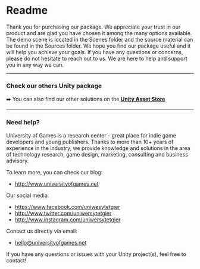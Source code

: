 # Readme

Thank you for purchasing our package. We appreciate your trust in our product and are glad you have chosen it among the many options available. The demo scene is located in the Scenes folder and the source material can be found in the Sources folder. We hope you find our package useful and it will help you achieve your goals. If you have any questions or concerns, please do not hesitate to reach out to us. We are here to help and support you in any way we can. 

* * *

### Check our others Unity package
➡️ You can also find our other solutions on the **[Unity Asset Store](https://assetstore.unity.com/publishers/25633)**

* * *

### Need help?

University of Games is a research center - great place for indie game developers and young publishers. Thanks to more than 10+ years of experience in the industry, we provide knowledge and solutions in the area of technology research, game design, marketing, consulting and business advisory.

To learn more, you can check our blog:
- http://www.universityofgames.net

Our social media: 
- https://www.facebook.com/uniwesytetgier 
- http://www.twitter.com/uniwersytetgier
- http://www.instagram.com/uniwersytetgier

Contact us directly via email: 
- hello@universityofgames.net

If you have any questions or issues with your Unity project(s), feel free to contact!
